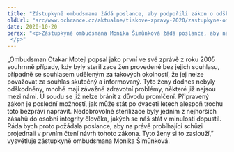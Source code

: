 ```yaml
---
title: "Zástupkyně ombudsmana žádá poslance, aby podpořili zákon o odškodnění nezákonně sterilizovaných žen"
oldUrl: "src/www.ochrance.cz/aktualne/tiskove-zpravy-2020/zastupkyne-ombudsmana-zada-poslance-aby-podporili-zakon-o-odskodneni-nezakonne-steriliz"
date: 2020-10-20
perex: "<p>Zástupkyně ombudsmana Monika Šimůnková žádá poslance, aby na právě probíhající 62. schůzi sněmovny, v 1. čtení, projednali a podpořili zákon o odškodnění nezákonně sterilizovaných žen. Návrh zákona již rok čeká na své projednání. Zákon je v tuto chvíli jedinou možností, jak se takto postižené ženy mohou domoci spravedlnosti, neboť na soud se již obrátit nemohou. Na toto bezpráví přitom poukazoval již ombudsman Otakar Motejl.  </p>"
---
```


<!-- imported from the old website -->

<p>„Ombudsman Otakar Motejl popsal jako první ve své zprávě z roku 2005 souhrnně případy, kdy byly sterilizace žen provedené bez jejich souhlasu, případně se souhlasem uděleným za takových okolností, že jej nelze považovat za souhlas skutečný a informovaný. Tyto ženy dodnes nebyly odškodněny, mnohé mají závažné zdravotní problémy, některé již nejsou mezi námi. U soudu se již nelze bránit z důvodu promlčení. Připravený zákon je poslední možností, jak může stát po dvaceti letech alespoň trochu toto bezpráví napravit. Nedobrovolné sterilizace byly jedním z nejhorších zásahů do osobní integrity člověka, jakých se náš stát v minulosti dopustil. Ráda bych proto požádala poslance, aby na právě probíhající schůzi projednali v prvním čtení návrh tohoto zákona. Tyto ženy si to zaslouží,” vysvětluje zástupkyně ombudsmana Monika Šimůnková. </p>
